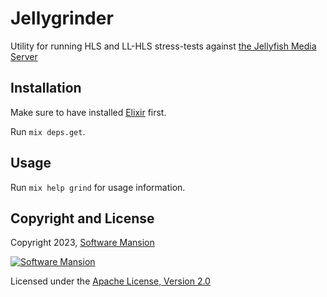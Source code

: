 # Jellygrinder

Utility for running HLS and LL-HLS stress-tests against [the Jellyfish Media Server](https://github.com/jellyfish-dev/jellyfish)

## Installation

Make sure to have installed [Elixir](https://elixir-lang.org/install.html) first.

Run `mix deps.get`.

## Usage

Run `mix help grind` for usage information.

## Copyright and License

Copyright 2023, [Software Mansion](https://swmansion.com/?utm_source=git&utm_medium=readme&utm_campaign=membrane_template_plugin)

[![Software Mansion](https://logo.swmansion.com/logo?color=white&variant=desktop&width=200&tag=membrane-github)](https://swmansion.com/?utm_source=git&utm_medium=readme&utm_campaign=membrane_template_plugin)

Licensed under the [Apache License, Version 2.0](LICENSE)
